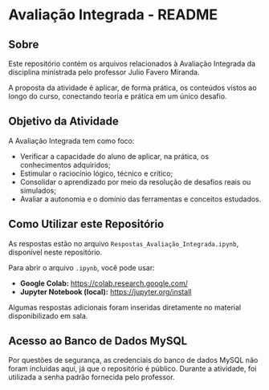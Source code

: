 # Avaliação Integrada - README

## Sobre

Este repositório contém os arquivos relacionados à Avaliação Integrada da disciplina ministrada pelo professor Julio Favero Miranda.

A proposta da atividade é aplicar, de forma prática, os conteúdos vistos ao longo do curso, conectando teoria e prática em um único desafio.

## Objetivo da Atividade

A Avaliação Integrada tem como foco:

- Verificar a capacidade do aluno de aplicar, na prática, os conhecimentos adquiridos;  
- Estimular o raciocínio lógico, técnico e crítico;  
- Consolidar o aprendizado por meio da resolução de desafios reais ou simulados;  
- Avaliar a autonomia e o domínio das ferramentas e conceitos estudados.

## Como Utilizar este Repositório

As respostas estão no arquivo `Respostas_Avaliação_Integrada.ipynb`, disponível neste repositório.

Para abrir o arquivo `.ipynb`, você pode usar:

- **Google Colab:** https://colab.research.google.com/  
- **Jupyter Notebook (local):** https://jupyter.org/install

Algumas respostas adicionais foram inseridas diretamente no material disponibilizado em sala.

## Acesso ao Banco de Dados MySQL

Por questões de segurança, as credenciais do banco de dados MySQL não foram incluídas aqui, já que o repositório é público. 
Durante a atividade, foi utilizada a senha padrão fornecida pelo professor.







